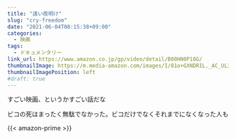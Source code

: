 ```yaml
---
title: "遠い夜明け"
slug: "cry-freedom"
date: "2021-06-04T08:15:38+09:00"
categories:
  - 映画
tags:
  - ドキュメンタリー
link_url: https://www.amazon.co.jp/gp/video/detail/B00HN0P18G/
thumbnailImage: https://m.media-amazon.com/images/I/81o+GXNDRIL._AC_UL320_.jpg
thumbnailImagePosition: left
#draft: true
---
```

すごい映画、というかすごい話だな
<!--more-->
ビコの死はまったく無駄でなかった。ビコだけでなくそれまでになくなった人も

{{< amazon-prime >}}
